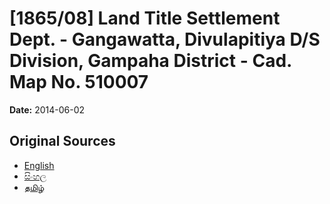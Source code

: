 # [1865/08] Land Title Settlement Dept. - Gangawatta, Divulapitiya D/S Division, Gampaha District - Cad. Map No. 510007

**Date:** 2014-06-02

## Original Sources

- [English](https://documents.gov.lk/view/extra-gazettes/2014/6/1865-08_E.pdf)
- [සිංහල](https://documents.gov.lk/view/extra-gazettes/2014/6/1865-08_S.pdf)
- [தமிழ்](https://documents.gov.lk/view/extra-gazettes/2014/6/1865-08_T.pdf)
